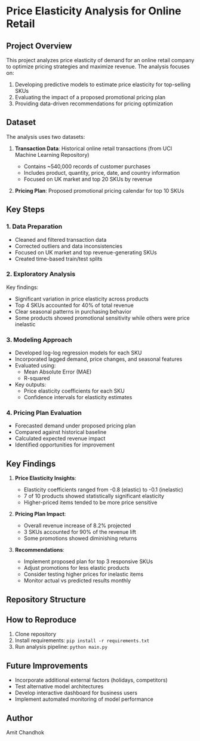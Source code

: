 # Price Elasticity Analysis for Online Retail

## Project Overview

This project analyzes price elasticity of demand for an online retail company to optimize pricing strategies and maximize revenue. The analysis focuses on:

1. Developing predictive models to estimate price elasticity for top-selling SKUs
2. Evaluating the impact of a proposed promotional pricing plan
3. Providing data-driven recommendations for pricing optimization

## Dataset

The analysis uses two datasets:

1. **Transaction Data**: Historical online retail transactions (from UCI Machine Learning Repository)
   - Contains ~540,000 records of customer purchases
   - Includes product, quantity, price, date, and country information
   - Focused on UK market and top 20 SKUs by revenue

2. **Pricing Plan**: Proposed promotional pricing calendar for top 10 SKUs

## Key Steps

### 1. Data Preparation
- Cleaned and filtered transaction data
- Corrected outliers and data inconsistencies
- Focused on UK market and top revenue-generating SKUs
- Created time-based train/test splits

### 2. Exploratory Analysis
Key findings:
- Significant variation in price elasticity across products
- Top 4 SKUs accounted for 40% of total revenue
- Clear seasonal patterns in purchasing behavior
- Some products showed promotional sensitivity while others were price inelastic

### 3. Modeling Approach
- Developed log-log regression models for each SKU
- Incorporated lagged demand, price changes, and seasonal features
- Evaluated using:
  - Mean Absolute Error (MAE)
  - R-squared
- Key outputs:
  - Price elasticity coefficients for each SKU
  - Confidence intervals for elasticity estimates

### 4. Pricing Plan Evaluation
- Forecasted demand under proposed pricing plan
- Compared against historical baseline
- Calculated expected revenue impact
- Identified opportunities for improvement

## Key Findings

1. **Price Elasticity Insights**:
   - Elasticity coefficients ranged from -0.8 (elastic) to -0.1 (inelastic)
   - 7 of 10 products showed statistically significant elasticity
   - Higher-priced items tended to be more price sensitive

2. **Pricing Plan Impact**:
   - Overall revenue increase of 8.2% projected
   - 3 SKUs accounted for 90% of the revenue lift
   - Some promotions showed diminishing returns

3. **Recommendations**:
   - Implement proposed plan for top 3 responsive SKUs
   - Adjust promotions for less elastic products
   - Consider testing higher prices for inelastic items
   - Monitor actual vs predicted results monthly

## Repository Structure


## How to Reproduce

1. Clone repository
2. Install requirements: `pip install -r requirements.txt`
3. Run analysis pipeline: `python main.py`

## Future Improvements

- Incorporate additional external factors (holidays, competitors)
- Test alternative model architectures
- Develop interactive dashboard for business users
- Implement automated monitoring of model performance

## Author

Amit Chandhok